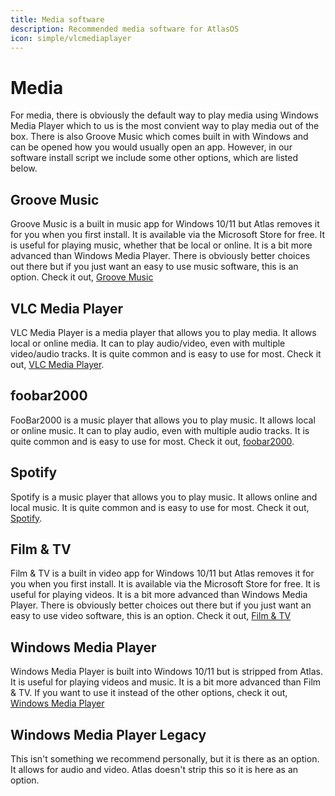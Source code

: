 ```yaml
---
title: Media software
description: Recommended media software for AtlasOS
icon: simple/vlcmediaplayer
---
```


# Media

For media, there is obviously the default way to play media using Windows Media Player which to us is the most convient way to play media out of the box. There is also Groove Music which comes built in with Windows and can be opened how you would usually open an app. However, in our software install script we include some other options, which are listed below.

## Groove Music

Groove Music is a built in music app for Windows 10/11 but Atlas removes it for you when you first install. It is available via the Microsoft Store for free. It is useful for playing music, whether that be local or online. It is a bit more advanced than Windows Media Player. There is obviously better choices out there but if you just want an easy to use music software, this is an option. Check it out, [Groove Music](ms-windows-store://pdp/?ProductId=9WZDNCRFJ3PT)

## VLC Media Player

VLC Media Player is a media player that allows you to play media. It allows local or online media. It can to play audio/video, even with multiple video/audio tracks. It is quite common and is easy to use for most. Check it out, [VLC Media Player](https://www.videolan.org/vlc/).

## foobar2000

FooBar2000 is a music player that allows you to play music. It allows local or online music. It can to play audio, even with multiple audio tracks. It is quite common and is easy to use for most. Check it out, [foobar2000](https://www.foobar2000.org/).

## Spotify

Spotify is a music player that allows you to play music. It allows online and local music. It is quite common and is easy to use for most. Check it out, [Spotify](https://www.spotify.com/).

## Film & TV

Film & TV is a built in video app for Windows 10/11 but Atlas removes it for you when you first install. It is available via the Microsoft Store for free. It is useful for playing videos. It is a bit more advanced than Windows Media Player. There is obviously better choices out there but if you just want an easy to use video software, this is an option. Check it out, [Film & TV](ms-windows-store://pdp/?ProductId=9WZDNCRFJ3PT)

## Windows Media Player

Windows Media Player is built into Windows 10/11 but is stripped from Atlas. It is useful for playing videos and music. It is a bit more advanced than Film & TV. If you want to use it instead of the other options, check it out, [Windows Media Player](ms-windows-store://pdp/?ProductId=9WZDNCRFJ3PT)

## Windows Media Player Legacy

This isn't something we recommend personally, but it is there as an option. It allows for audio and video. Atlas doesn't strip this so it is here as an option.